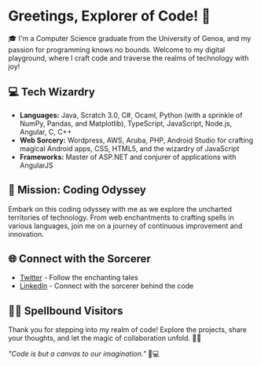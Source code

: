 # Greetings, Explorer of Code! 👋

🎓 I'm a Computer Science graduate from the University of Genoa, and my passion for programming knows no bounds. Welcome to my digital playground, where I craft code and traverse the realms of technology with joy!

## 💻 Tech Wizardry
- **Languages:** Java, Scratch 3.0, C#, Ocaml, Python (with a sprinkle of NumPy, Pandas, and Matplotlib), TypeScript, JavaScript, Node.js, Angular, C, C++
- **Web Sorcery:** Wordpress, AWS, Aruba, PHP, Android Studio for crafting magical Android apps, CSS, HTML5, and the wizardry of JavaScript
- **Frameworks:** Master of ASP.NET and conjurer of applications with AngularJS

## 🚀 Mission: Coding Odyssey
Embark on this coding odyssey with me as we explore the uncharted territories of technology. From web enchantments to crafting spells in various languages, join me on a journey of continuous improvement and innovation.

## 🌐 Connect with the Sorcerer
- [Twitter](https://twitter.com/Lurpigi) - Follow the enchanting tales
- [LinkedIn](https://www.linkedin.com/in/luigi-timossi-lurpigi/) - Connect with the sorcerer behind the code

## 🧙‍♂️ Spellbound Visitors
Thank you for stepping into my realm of code! Explore the projects, share your thoughts, and let the magic of collaboration unfold. 🌟✨

_"Code is but a canvas to our imagination."_ 🚀💻

